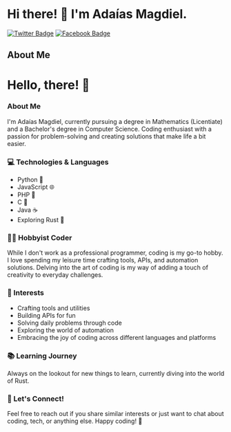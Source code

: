 # Hi there! 👋 I'm Adaías Magdiel.

[![Twitter Badge](https://img.shields.io/badge/-@m__gd____l-059669?style=for-the-badge&labelColor=10b981&logo=twitter&logoColor=white&link=https://twitter.com/m_gd__l)](https://twitter.com/m_gd__l)
[![Facebook Badge](https://img.shields.io/badge/-Ada%C3%ADas%20Magdiel-059669?style=for-the-badge&labelColor=10b981&logo=facebook&logoColor=white&link=https://www.facebook.com/adaias.magdiel)](https://www.facebook.com/adaias.magdiel)

## About Me

# Hello, there! 👋

### About Me

I'm Adaías Magdiel, currently pursuing a degree in Mathematics (Licentiate) and a Bachelor's degree in Computer Science. Coding enthusiast with a passion for problem-solving and creating solutions that make life a bit easier.

### 💻 Technologies & Languages

- Python 🐍
- JavaScript 🌐
- PHP 🚀
- C 🔧
- Java ☕
- Exploring Rust 🦀

### 👨‍💻 Hobbyist Coder

While I don't work as a professional programmer, coding is my go-to hobby. I love spending my leisure time crafting tools, APIs, and automation solutions. Delving into the art of coding is my way of adding a touch of creativity to everyday challenges.

### 🌟 Interests

- Crafting tools and utilities
- Building APIs for fun
- Solving daily problems through code
- Exploring the world of automation
- Embracing the joy of coding across different languages and platforms

### 📚 Learning Journey

Always on the lookout for new things to learn, currently diving into the world of Rust.

### 🤝 Let's Connect!

Feel free to reach out if you share similar interests or just want to chat about coding, tech, or anything else. Happy coding! 🚀
